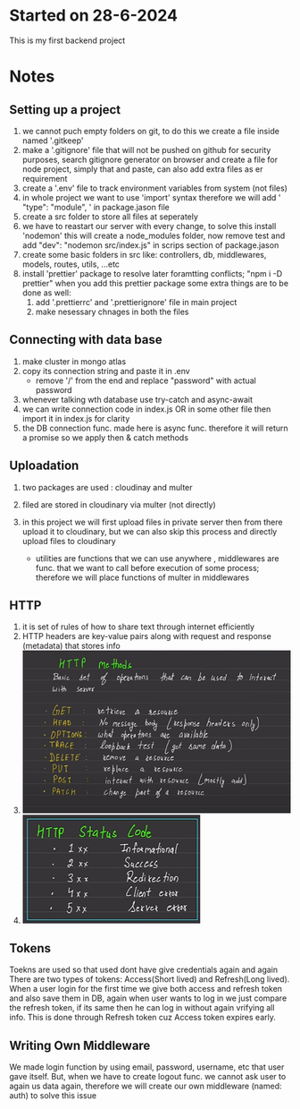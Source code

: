 # Started on 28-6-2024

This is my first backend project

# Notes

## Setting up a project

1. we cannot puch empty folders on git, to do this we create a file inside named '.gitkeep'
2. make a '.gitignore' file that will not be pushed on github for security purposes, search gitignore generator on browser and create a file for node project, simply that and paste, can also add extra files as er requirement 
3. create a '.env' file to track environment variables from system (not files)
4. in whole project we want to use 'import' syntax therefore we will add ' "type": "module", ' in package.jason file
5. create a src folder to store all files at seperately
6. we have to reastart our server with every change, to solve this install 'nodemon' this will create a node_modules folder, now remove test and add "dev": "nodemon src/index.js" in scrips section of package.jason
7. create some basic folders in src like: controllers, db, middlewares, models, routes, utils, ...etc
8. install 'prettier' package to resolve later foramtting conflicts;  "npm i -D prettier"
   when you add this prettier package some extra things are to be done as well: 
   1. add '.prettierrc' and '.prettierignore' file in main project 
   2. make nesessary chnages in both the files

## Connecting with data base

1. make cluster in mongo atlas
2. copy its connection string and paste it in .env
    * remove '/' from the end and replace "password" with actual password
3. whenever talking wth database use try-catch and async-await
4. we can write connection code in index.js OR in some other file then import it in index.js for clarity
5. the DB connection func. made here is async func. therefore it will return a promise so we apply then & catch methods

## Uploadation

1. two packages are used : cloudinay and multer
2. filed are stored in cloudinary via multer (not directly)
3. in this project we will first upload files in private server then from there upload it to cloudinary, but we can also skip this process and directly upload files to cloudinary

    * utilities are functions that we can use anywhere , middlewares are func. that we want to call before execution of some process; therefore we will place functions of multer in middlewares

## HTTP

1. it is set of rules of how to share text through internet efficiently 
2. HTTP headers are key-value pairs along with request and response (metadata) that stores info 
3. ![alt text](image-1.png)
4. ![alt text](image-2.png)

## Tokens

Toekns are used so that used dont have give credentials again and again
There are two types of tokens: Access(Short lived) and Refresh(Long lived).
When a user login for the first time we give both access and refresh token and also save them in DB, again when user wants to log in we just compare the refresh token, if its same then he can log in without again vrifying all info.
This is done through Refresh token cuz Access token expires early.

## Writing Own Middleware

We made login function by using email, password, username, etc that user gave itself. But, when we have to create logout func. we cannot ask user to again us data again, therefore we will create our own middleware (named: auth) to solve this issue
